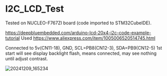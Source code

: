 # I2C_LCD_Test

 Tested on NUCLEO-F767ZI board (code imported to STM32CubeIDE).
 
 https://deepbluembedded.com/arduino-lcd-20x4-i2c-code-example-tutorial
 Used https://www.aliexpress.com/item/1005006520514745.html

Connected to 5v(CN11-18), GND,  SCL=PB8(CN12-3), SDA=PB9(CN12-5)
1st start will see display backlight flash, means connected, may see nothing until adjust contrast.
 
![20241209_165234](https://github.com/user-attachments/assets/c20fd49a-6e95-4ab7-ba32-46973a8eef64)

